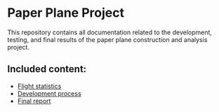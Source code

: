 # Paper Plane Project

This repository contains all documentation related to the development, testing, and final results of the paper plane construction and analysis project.

## Included content:

- [Flight statistics](estatisticas_voo/dados_de_voo.md)
- [Development process](estatisticas_voo/processo_de_desenvolvimento.md)
- [Final report](estatisticas_voo/relatorio_final.md)








